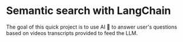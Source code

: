 # Semantic search with LangChain

The goal of this quick project is to use AI 🤖 to answer user's questions based on videos transcripts provided to feed the LLM.